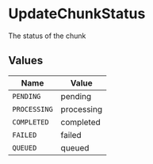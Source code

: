 # UpdateChunkStatus

The status of the chunk


## Values

| Name         | Value        |
| ------------ | ------------ |
| `PENDING`    | pending      |
| `PROCESSING` | processing   |
| `COMPLETED`  | completed    |
| `FAILED`     | failed       |
| `QUEUED`     | queued       |